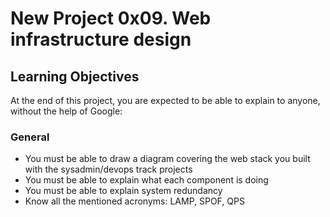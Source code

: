# New Project 0x09. Web infrastructure design

## Learning Objectives
At the end of this project, you are expected to be able to explain to anyone, without the help of Google:

### General
* You must be able to draw a diagram covering the web stack you built with the sysadmin/devops track projects
* You must be able to explain what each component is doing
* You must be able to explain system redundancy
* Know all the mentioned acronyms: LAMP, SPOF, QPS
